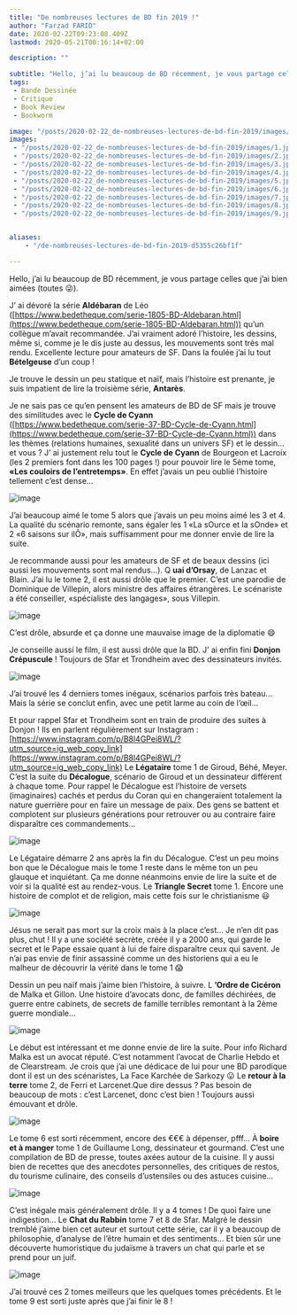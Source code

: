 ```yaml
---
title: "De nombreuses lectures de BD fin 2019 !"
author: "Farzad FARID"
date: 2020-02-22T09:23:08.409Z
lastmod: 2020-05-21T00:16:14+02:00

description: ""

subtitle: "Hello, j’ai lu beaucoup de BD récemment, je vous partage celles que j’ai bien aimées (toutes 😜)."
tags:
 - Bande Dessinée
 - Critique
 - Book Review
 - Bookworm

image: "/posts/2020-02-22_de-nombreuses-lectures-de-bd-fin-2019/images/1.jpeg" 
images:
 - "/posts/2020-02-22_de-nombreuses-lectures-de-bd-fin-2019/images/1.jpeg"
 - "/posts/2020-02-22_de-nombreuses-lectures-de-bd-fin-2019/images/2.jpeg"
 - "/posts/2020-02-22_de-nombreuses-lectures-de-bd-fin-2019/images/3.jpeg"
 - "/posts/2020-02-22_de-nombreuses-lectures-de-bd-fin-2019/images/4.jpeg"
 - "/posts/2020-02-22_de-nombreuses-lectures-de-bd-fin-2019/images/5.jpeg"
 - "/posts/2020-02-22_de-nombreuses-lectures-de-bd-fin-2019/images/6.jpeg"
 - "/posts/2020-02-22_de-nombreuses-lectures-de-bd-fin-2019/images/7.jpeg"
 - "/posts/2020-02-22_de-nombreuses-lectures-de-bd-fin-2019/images/8.jpeg"
 - "/posts/2020-02-22_de-nombreuses-lectures-de-bd-fin-2019/images/9.jpeg"


aliases:
    - "/de-nombreuses-lectures-de-bd-fin-2019-d5355c26bf1f"

---
```


Hello, j’ai lu beaucoup de BD récemment, je vous partage celles que j’ai bien aimées (toutes 😜).


J’
ai dévoré la série **Aldébaran** de Léo ([https://www.bedetheque.com/serie-1805-BD-Aldebaran.html](https://www.bedetheque.com/serie-1805-BD-Aldebaran.html)) qu’un collègue m’avait recommandée. J’ai vraiment adoré l’histoire, les dessins, même si, comme je le dis juste au dessus, les mouvements sont très mal rendu. Excellente lecture pour amateurs de SF. Dans la foulée j’ai lu tout **Bételgeuse** d’un coup !

Je trouve le dessin un peu statique et naïf, mais l’histoire est prenante, je suis impatient de lire la troisième série, **Antarès**.

Je ne sais pas ce qu’en pensent les amateurs de BD de SF mais je trouve des similitudes avec le **Cycle de Cyann** ([https://www.bedetheque.com/serie-37-BD-Cycle-de-Cyann.html](https://www.bedetheque.com/serie-37-BD-Cycle-de-Cyann.html)) dans les thèmes (relations humaines, sexualité dans un univers SF) et le dessin… et vous ?
J’
ai justement relu tout le **Cycle de Cyann** de Bourgeon et Lacroix (les 2 premiers font dans les 100 pages !) pour pouvoir lire le 5ème tome, **«Les couloirs de l’entretemps»**. En effet j’avais un peu oublié l’histoire tellement c’est dense…




![image](/posts/2020-02-22_de-nombreuses-lectures-de-bd-fin-2019/images/1.jpeg#layoutTextWidth)



J’ai beaucoup aimé le tome 5 alors que j’avais un peu moins aimé les 3 et 4. La qualité du scénario remonte, sans égaler les 1 «La sOurce et la sOnde» et 2 «6 saisons sur ilÔ», mais suffisamment pour me donner envie de lire la suite.

Je recommande aussi pour les amateurs de SF et de beaux dessins (ici aussi les mouvements sont mal rendus…).
Q
**uai d’Orsay**, de Lanzac et Blain. J’ai lu le tome 2, il est aussi drôle que le premier. C’est une parodie de Dominique de Villepin, alors ministre des affaires étrangères. Le scénariste a été conseiller, «spécialiste des langages», sous Villepin.




![image](/posts/2020-02-22_de-nombreuses-lectures-de-bd-fin-2019/images/2.jpeg#layoutTextWidth)



C’est drôle, absurde et ça donne une mauvaise image de la diplomatie 😄

Je conseille aussi le film, il est aussi drôle que la BD.
J’
ai enfin fini **Donjon Crépuscule** ! Toujours de Sfar et Trondheim avec des dessinateurs invités.




![image](/posts/2020-02-22_de-nombreuses-lectures-de-bd-fin-2019/images/3.jpeg#layoutTextWidth)



J’ai trouvé les 4 derniers tomes inégaux, scénarios parfois très bateau… Mais la série se conclut enfin, avec une petit larme au coin de l’œil…

Et pour rappel Sfar et Trondheim sont en train de produire des suites à Donjon ! Ils en parlent régulièrement sur Instagram : [https://www.instagram.com/p/B8l4GPei8WL/?utm_source=ig_web_copy_link](https://www.instagram.com/p/B8l4GPei8WL/?utm_source=ig_web_copy_link)
Le
 **Légataire** tome 1 de Giroud, Béhé, Meyer. C’est la suite du **Décalogue**, scénario de Giroud et un dessinateur différent à chaque tome. Pour rappel le Décalogue est l’histoire de versets (imaginaires) cachés et perdus du Coran qui en changeraient totalement la nature guerrière pour en faire un message de paix. Des gens se battent et complotent sur plusieurs générations pour retrouver ou au contraire faire disparaître ces commandements…




![image](/posts/2020-02-22_de-nombreuses-lectures-de-bd-fin-2019/images/4.jpeg#layoutTextWidth)



Le Légataire démarre 2 ans après la fin du Décalogue. C’est un peu moins bon que le Décalogue mais le tome 1 reste dans le même ton un peu glauque et inquiétant. Ça me donne néanmoins envie de lire la suite et de voir si la qualité est au rendez-vous.
Le
 **Triangle Secret** tome 1. Encore une histoire de complot et de religion, mais cette fois sur le christianisme 😃




![image](/posts/2020-02-22_de-nombreuses-lectures-de-bd-fin-2019/images/5.jpeg#layoutTextWidth)



Jésus ne serait pas mort sur la croix mais à la place c’est… Je n’en dit pas plus, chut ! Il y a une société secrète, créée il y a 2000 ans, qui garde le secret et le Pape essaie quant à lui de faire disparaître ceux qui savent. Je n’ai pas envie de finir assassiné comme un des historiens qui a eu le malheur de découvrir la vérité dans le tome 1 😱

Dessin un peu naïf mais j’aime bien l’histoire, à suivre.
L
**’Ordre de Cicéron** de Malka et Gillon. Une histoire d’avocats donc, de familles déchirées, de guerre entre cabinets, de secrets de famille terribles remontant à la 2ème guerre mondiale…




![image](/posts/2020-02-22_de-nombreuses-lectures-de-bd-fin-2019/images/6.jpeg#layoutTextWidth)



Le début est intéressant et me donne envie de lire la suite. Pour info Richard Malka est un avocat réputé. C’est notamment l’avocat de Charlie Hebdo et de Clearstream. Je crois que j’ai une dédicace de lui pour une BD parodique dont il est un des scénaristes, La Face Karchée de Sarkozy 😛
Le
 **retour à la terre** tome 2, de Ferri et Larcenet.Que dire dessus ? Pas besoin de beaucoup de mots : c’est Larcenet, donc c’est bien ! Toujours aussi émouvant et drôle.




![image](/posts/2020-02-22_de-nombreuses-lectures-de-bd-fin-2019/images/7.jpeg#layoutTextWidth)



Le tome 6 est sorti récemment, encore des €€€ à dépenser, pfff…
À
 **boire et à manger** tome 1 de Guillaume Long, dessinateur et gourmand. C’est une compilation de BD de presse, toutes axées autour de la cuisine. Il y aussi bien de recettes que des anecdotes personnelles, des critiques de restos, du tourisme culinaire, des conseils d’ustensiles ou des astuces cuisine…




![image](/posts/2020-02-22_de-nombreuses-lectures-de-bd-fin-2019/images/8.jpeg#layoutTextWidth)



C’est inégale mais généralement drôle. Il y a 4 tomes ! De quoi faire une indigestion…
Le
 **Chat du Rabbin** tome 7 et 8 de Sfar. Malgré le dessin tremblé j’aime bien cet auteur et surtout cette série, car il y a beaucoup de philosophie, d’analyse de l’être humain et des sentiments… Et bien sûr une découverte humoristique du judaïsme à travers un chat qui parle et se prend pour un juif.




![image](/posts/2020-02-22_de-nombreuses-lectures-de-bd-fin-2019/images/9.jpeg#layoutTextWidth)



J’ai trouvé ces 2 tomes meilleurs que les quelques tomes précédents. Et le tome 9 est sorti juste après que j’ai finir le 8 !

